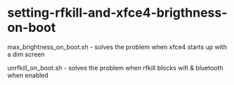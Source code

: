 # setting-rfkill-and-xfce4-brigthness-on-boot


max_brightness_on_boot.sh - solves the problem when xfce4 starts up with a dim screen

unrfkill_on_boot.sh - solves the problem when rfkill blocks wifi & bluetooth when enabled
